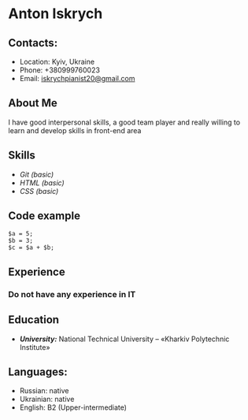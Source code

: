 # Anton Iskrych
## Contacts:

* Location: Kyiv, Ukraine 
* Phone: +380999760023 
* Email: iskrychpianist20@gmail.com 
## About Me
I have good interpersonal skills, a good team player and really willing to learn and develop skills in front-end area
## Skills

* *Git (basic)*
* *HTML (basic)*
* *CSS (basic)*
## Code example 
```
$a = 5; 
$b = 3; 
$c = $a + $b; 
```
## Experience 
### Do not have any experience in IT 
## Education 
* ***University:*** National Technical University – «Kharkiv Polytechnic Institute»
## Languages:
* Russian: native 
* Ukrainian: native
* English: B2 (Upper-intermediate)